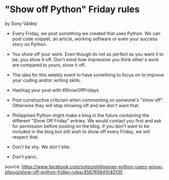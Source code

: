"Show off Python" Friday rules
=============
by Sony Valdez

- Every Friday, we post something we created that uses Python. We can post code snippet, an article, working software or even your success story on Python.

- You show off your work. Even though its not as perfect as you want it to be, you show it off. Don't mind how impressive you think other's work are compared to yours, show it off.

- The idea for this weekly event to have something to focus on to improve your coding and/or writing skills.

- Hashtag your post with #ShowOffFridays

- Post constructive criticism when commenting on someone's "show off". Otherwise they will stop showing off and we don't want that.

- Philippines Python might make a blog in the future containing the different "Show Off Friday" entries. We would contact you first and ask for permission before posting on the blog. If you don't want to be included in the blog but still wish to show off every Friday, we will respect that. 

- Don't be shy. We don't bite.

- Don't panic.

source: https://www.facebook.com/notes/philippines-python-users-group-phpug/show-off-python-friday-rules/456765641040135